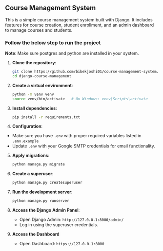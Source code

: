 ## Course Management System

This is a simple course management system built with Django. It includes features for course creation, student enrollment, and an admin dashboard to manage courses and students.

### Follow the below step to run the project

**Note**: Make sure postgres and python are installed in your system. 

1. **Clone the repository**:

   ```bash
   git clone https://github.com/bibekjoshi01/course-management-system.git
   cd django-course-management
   ```

2. **Create a virtual environment**:

   ```bash
   python -m venv venv
   source venv/bin/activate   # On Windows: venv\Scripts\activate
   ```

3. **Install dependencies**:

   ```bash
   pip install -r requirements.txt
   ```

4. **Configuration**:

- Make sure you have `.env` with proper required variables listed in `.env.example`
- Update `.env` with your Google SMTP credentials for email functionality.

5. **Apply migrations**:

   ```bash
   python manage.py migrate
   ```

6. **Create a superuser**:

   ```bash
   python manage.py createsuperuser
   ```

7. **Run the development server**:

   ```bash
   python manage.py runserver
   ```

8. **Access the Django Admin Panel**:

   - Open Django Admin: `http://127.0.0.1:8000/admin/`
   - Log in using the superuser credentials.

9. **Access the Dashboard**
   - Open Dashboard: `https://127.0.0.1:8000`

